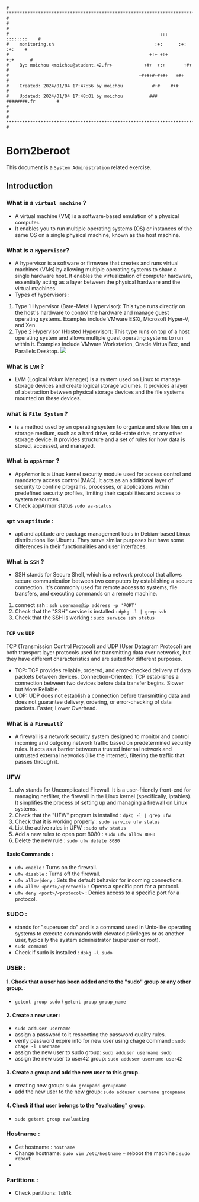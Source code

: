 ```
# **************************************************************************** #
#                                                                              #
#                                                         :::      ::::::::    #
#    monitoring.sh                                      :+:      :+:    :+:    #
#                                                     +:+ +:+         +:+      #
#    By: moichou <moichou@student.42.fr>            +#+  +:+       +#+         #
#                                                 +#+#+#+#+#+   +#+            #
#    Created: 2024/01/04 17:47:56 by moichou           #+#    #+#              #
#    Updated: 2024/01/04 17:48:01 by moichou          ###   ########.fr        #
#                                                                              #
# **************************************************************************** #
```

# Born2beroot
This document is a `System Administration` related exercise.

## Introduction

### What is a `virtual machine` ?
- A virtual machine (VM) is a software-based emulation of a physical computer.
- It enables you to run multiple operating systems (OS) or instances of the same OS on a single physical machine, known as the host machine.

### What is a `Hypervisor`?
- A hypervisor is a software or firmware that creates and runs virtual machines (VMs) by allowing multiple operating systems to share a single hardware host. It enables the virtualization of computer hardware, essentially acting as a layer between the physical hardware and the virtual machines.
- Types of hypervisors :
1. Type 1 Hypervisor (Bare-Metal Hypervisor): This type runs directly on the host's hardware to control the hardware and manage guest operating systems. Examples include VMware ESXi, Microsoft Hyper-V, and Xen.
2. Type 2 Hypervisor (Hosted Hypervisor): This type runs on top of a host operating system and allows multiple guest operating systems to run within it. Examples include VMware Workstation, Oracle VirtualBox, and Parallels Desktop.
    <img src="https://www.parkplacetechnologies.com/wp-content/uploads/2022/02/type-1-hypervisor-vs-type-2-2048x999.png">

### What is `LVM` ?
- LVM (Logical Volum Manager) is a system used on Linux to manage storage devices and create logical storage volumes. It provides a layer of abstraction between physical storage devices and the file systems mounted on these devices. 

### what is `File System` ?
- is a method used by an operating system to organize and store files on a storage medium, such as a hard drive, solid-state drive, or any other storage device. It provides structure and a set of rules for how data is stored, accessed, and managed.

### What is `appArmor` ?
- AppArmor is a Linux kernel security module used for access control and mandatory access control (MAC). It acts as an additional layer of security to confine programs, processes, or applications within predefined security profiles, limiting their capabilities and access to system resources.
- Check appArmor status `sudo aa-status`

### `apt` vs `aptitude` :
- apt and aptitude are package management tools in Debian-based Linux distributions like Ubuntu. They serve similar purposes but have some differences in their functionalities and user interfaces.

### What is `SSH` ?
- SSH stands for Secure Shell, which is a network protocol that allows secure communication between two computers by establishing a secure connection. It's commonly used for remote access to systems, file transfers, and executing commands on a remote machine.
1. connect ssh : `ssh username@ip_address -p 'PORT'`
2. Check that the "SSH" service is installed : `dpkg -l | grep ssh`
3. Check that the SSH is working : `sudo service ssh status`

### `TCP` vs `UDP`
TCP (Transmission Control Protocol) and UDP (User Datagram Protocol) are both transport layer protocols used for transmitting data over networks, but they have different characteristics and are suited for different purposes.
- TCP:
    TCP provides reliable, ordered, and error-checked delivery of data packets between devices.
    Connection-Oriented: TCP establishes a connection between two devices before data transfer begins.
    Slower but More Reliable.
- UDP:
    UDP does not establish a connection before transmitting data and does not guarantee delivery, ordering, or error-checking of data packets.
    Faster, Lower Overhead.

### What is a `Firewall`?
- A firewall is a network security system designed to monitor and control incoming and outgoing network traffic based on predetermined security rules. It acts as a barrier between a trusted internal network and untrusted external networks (like the internet), filtering the traffic that passes through it.

### UFW
1. ufw stands for Uncomplicated Firewall. It is a user-friendly front-end for managing netfilter, the firewall in the Linux kernel (specifically, iptables). It simplifies the process of setting up and managing a firewall on Linux systems.
2. Check that the "UFW" program is installed : `dpkg -l | grep ufw`
3. Check that it is working properly : `sudo service ufw status`
4. List the active rules in UFW : `sudo ufw status`
5. Add a new rules to open port 8080 : `sudo ufw allow 8080`
6. Delete the new rule : `sudo ufw delete 8080`
#### Basic Commands :
- `ufw enable` : Turns on the firewall.
- `ufw disable` : Turns off the firewall.
- `ufw allow|deny` : Sets the default behavior for incoming connections.
- `ufw allow <port>/<protocol>` : Opens a specific port for a protocol.
- `ufw deny <port>/<protocol>` : Denies access to a specific port for a protocol.

### SUDO :
- stands for "superuser do" and is a command used in Unix-like operating systems to execute commands with elevated privileges or as another user, typically the system administrator (superuser or root).
- `sudo command`
- Check if sudo is installed : `dpkg -l sudo`

### USER :
#### 1. Check that a user has been added and to the "sudo" group or any other group.
- `getent group sudo` / `getent group group_name`
#### 2. Create a new user :
-  `sudo adduser username`
- assign a password to it resoecting the password quality rules.
- verify password expire info for new user using chage command : `sudo chage -l username`
- assign the new user to sudo group: `sudo adduser username sudo`
- assign the new user to user42 group: `sudo adduser username user42`
#### 3. Create a group and add the new user to this group.
- creating new group: `sudo groupadd groupname`
- add the new user to the new group: `sudo adduser username groupname`
#### 4. Check if that user belongs to the "evaluating" group.
- `sudo getent group evaluating`

### Hostname :
- Get hostname : `hostname`
- Change hostname: `sudo vim /etc/hostname` + reboot the machine : `sudo reboot`
- 
### Partitions :
- Check partitions: `lsblk`